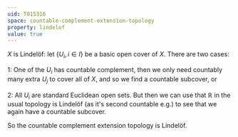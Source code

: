 ```yaml
---
uid: T015316
space: countable-complement-extension-topology
property: lindelof
value: true
---
```

$X$ is Lindelöf: let $\left\{U_i, i \in I\right\}$ be a basic open cover of $X$. There are two cases: 

1: One of the $U_i$ has countable complement, then we only need countably many extra $U_j$ to cover all of $X$, and so we find a countable subcover, or

2: All $U_i$ are standard Euclidean open sets. But then we can use that $\mathbb{R}$ in the usual topology is Lindelöf (as it's second countable e.g.) to see that we again have a countable subcover.

So the countable complement extension topology is Lindelöf.

